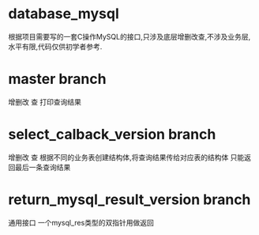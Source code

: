 # database_mysql
根据项目需要写的一套C操作MySQL的接口,只涉及底层增删改查,不涉及业务层,
水平有限,代码仅供初学者参考.

# master branch
增删改 查 打印查询结果

# select_calback_version branch
增删改 查 根据不同的业务表创建结构体,将查询结果传给对应表的结构体  只能返回最后一条查询结果

# return_mysql_result_version branch
通用接口  一个mysql_res类型的双指针用做返回
